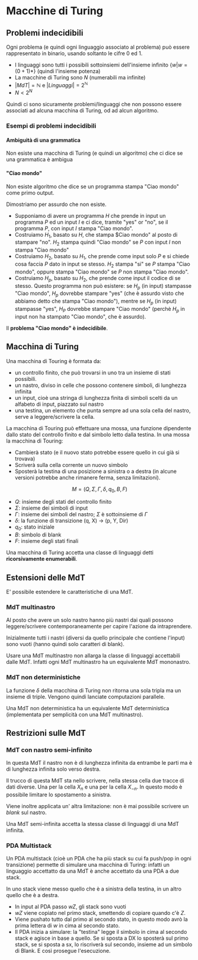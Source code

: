 # Macchine di Turing

## Problemi indecidibili

Ogni problema (e quindi ogni linguaggio associato al problema) può essere rappresentato in binario, usando soltanto le cifre 0 ed 1.

* I linguaggi sono tutti i possibili sottoinsiemi dell'insieme infinito $\{ w | w = (0+1)* \}$ (quindi l'insieme potenza)
* La macchine di Turing sono $N$ (numerabili ma infinite)
* $|MdT| = \mathbb{N}$ e $|Linguaggi|=2^\mathbb{N}$
* $N<2^N$

Quindi ci sono sicuramente problemi/linguaggi che non possono essere associati ad alcuna macchina di Turing, od ad alcun algoritmo.

### Esempi di problemi indecidibili

#### Ambiguità di una grammatica

Non esiste una macchina di Turing (e quindi un algoritmo) che ci dice se una grammatica è ambigua

#### "Ciao mondo"

Non esiste algoritmo che dice se un programma stampa "Ciao mondo" come primo output.

Dimostriamo per assurdo che non esiste.

+ Supponiamo di avere un programma $H$ che prende in input un programma $P$ ed un input $I$ e ci dice, tramite "yes" or "no", se il programma $P$, con input $I$ stampa "Ciao mondo".
+ Costruiamo $H_1$, basato su $H$, che stampa $Ciao mondo" al posto di stampare "no". $H_2$ stampa quindi "Ciao mondo" se $P$ con input $I$ non stampa "Ciao mondo"
+ Costruiamo $H_2$, basato su $H_1$, che prende come input solo $P$ e si chiede cosa faccia $P$ dato in input se stesso. $H_2$ stampa "si" se $P$ stampa "Ciao mondo", oppure stampa "Ciao mondo" se $P$ non stampa "Ciao mondo".
+ Costruiamo $H_p$, basato su $H_2$, che prende come input il codice di se stesso. Questo programma non può esistere: se $H_p$ (in input) stampasse "Ciao mondo", $H_p$ dovrebbe stampare "yes" (che è assurdo visto che abbiamo detto che stampa "Ciao mondo"), mentre se $H_p$ (in input) stampasse "yes", $H_P$ dovrebbe stampare "Ciao mondo" (perchè $H_p$ in input non ha stampato "Ciao mondo", che è assurdo).

Il **problema "Ciao mondo" è indecidibile**.

## Macchina di Turing

Una macchina di Touring è formata da:

* un controllo finito, che può trovarsi in uno tra un insieme di stati possibili.
* un nastro, diviso in celle che possono contenere simboli, di lunghezza infinita
* un input, cioè una stringa di lunghezza finita di simboli scelti da un alfabeto di input, piazzato sul nastro
* una testina, un elemento che punta sempre ad una sola cella del nastro, serve a leggere/scrivere la cella.

La macchina di Touring può effettuare una mossa, una funzione dipendente dallo stato del controllo finito e dal simbolo letto dalla testina. In una mossa la macchina di Touring:

* Cambierà stato (e il nuovo stato potrebbe essere quello in cui già si trovava)
* Scriverà sulla cella corrente un nuovo simbolo
* Sposterà la testina di una posizione a sinistra o a destra (in alcune versioni potrebbe anche rimanere ferma, senza limitazioni).

$$M = (Q, \Sigma, \Gamma, \delta, q_0, B, F)$$

* $Q$: insieme degli stati del controllo finito
* $\Sigma$: insieme dei simboli di input
* $\Gamma$: insieme dei simboli del nastro; $\Sigma$ è sottoinsieme di $\Gamma$
* $\delta$: la funzione di transizione (q, X) -> (p, Y, Dir)
* $q_0$: stato iniziale
* $B$: simbolo di blank
* $F$: insieme degli stati finali

Una macchina di Turing accetta una classe di linguaggi detti **ricorsivamente enumerabili**.

## Estensioni delle MdT

E' possibile estendere le caratteristiche di una MdT.

### MdT multinastro

Al posto che avere un solo nastro hanno più nastri dai quali possono leggere/scrivere contemporaneamente per capire l'azione da intraprendere.

Inizialmente tutti i nastri (diversi da quello principale che contiene l'input) sono vuoti (hanno quindi solo caratteri di blank).

Usare una MdT multinastro non allarga la classe di linguaggi accettabili dalle MdT. Infatti ogni MdT multinastro ha un equivalente MdT mononastro.

### MdT non deterministiche

La funzione $\delta$ della macchina di Turing non ritorna una sola tripla ma un insieme di triple. Vengono quindi lanciate computazioni parallele.

Una MdT non deterministica ha un equivalente MdT deterministica (implementata per semplicità con una MdT multinastro).

## Restrizioni sulle MdT

### MdT con nastro semi-infinito

In questa MdT il nastro non è di lunghezza infinita da entrambe le parti ma è di lunghezza infinita solo verso destra.

Il trucco di questa MdT sta nello scrivere, nella stessa cella due tracce di dati diverse. Una per la cella $X_n$ e una per la cella $X_{-n}$. In questo modo è possibile limitare lo spostamento a sinistra.

Viene inoltre applicata un' altra limitazione: non è mai possibile scrivere un *blank* sul nastro.

Una MdT semi-infinita accetta la stessa classe di linguaggi di una MdT infinita.

### PDA Multistack

Un PDA multistack (cioè un PDA che ha più stack su cui fa push/pop in ogni transizione) permette di simulare una macchina di Turing: infatti un linguaggio accettatto da una MdT è anche accettato da una PDA a due stack.

In uno stack viene messo quello che è a sinistra della testina, in un altro quello che è a destra.

* In input al PDA passo $wZ$, gli stack sono vuoti
* $wZ$ viene copiato nel primo stack, smettendo di copiare quando c'è $Z$.
* Viene pushato tutto dal primo al secondo stato, in questo modo avrò la prima lettera di $w$ in cima al secondo stato.
* Il PDA inizia a simulare: la "testina" legge il simbolo in cima al secondo stack e agisce in base a quello. Se si sposta a DX lo sposterà sul primo stack, se si sposta a sx, lo riscriverà sul secondo, insieme ad un simbolo di Blank. E così prosegue l'esecuzione.

 